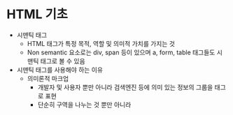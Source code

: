 # HTML 기초
  - 시맨틱 태그
    - HTML 태그가 특정 목적, 역할 및 의미적 가치를 가지는 것
    - Non semantic 요소로는 div, span 등이 있으며 a, form, table 태그들도 시맨틱 태그로 볼 수 있음
  - 시맨틱 태그를 사용해야 하는 이유
    - 의미론적 마크업
      - 개발자 및 사용자 뿐만 아니라 검색엔진 등에 의미 있는 정보의 그룹을 태그로 표현
      - 단순히 구역을 나누는 것 뿐만 아니라 